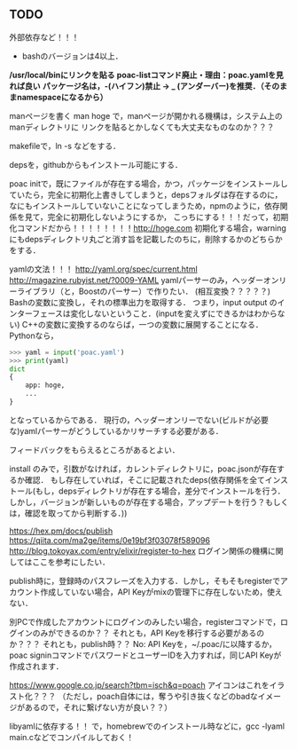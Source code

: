 ## TODO
外部依存など！！！
* bashのバージョンは4以上．


**/usr/local/binにリンクを貼る**
**poac-listコマンド廃止・理由：poac.yamlを見れば良い**
**パッケージ名は，-(ハイフン)禁止 -> _ (アンダーバー)を推奨．（そのままnamespaceになるから）**

manページを書く
man hoge で，manページが開かれる機構は，システム上のmanディレクトリに
リンクを貼るとかしなくても大丈夫なものなのか？？？

makefileで，ln -s などをする．

depsを，githubからもインストール可能にする．

poac initで，既にファイルが存在する場合，かつ，パッケージをインストールしていたら，完全に初期化上書きしてしまうと，depsフォルダは存在するのに，なにもインストールしていないことになってしまうため，npmのように，依存関係を見て，完全に初期化しないようにするか，
こっちにする！！！だって，初期化コマンドだから！！！！！！！！http://hoge.com
初期化する場合，warningにもdepsディレクトリ丸ごと消す旨を記載したのちに，削除するかのどちらかをする．

yamlの文法！！！
http://yaml.org/spec/current.html
http://magazine.rubyist.net/?0009-YAML
yamlパーサーのみ，ヘッダーオンリーライブラリ（と，Boostのパーサー）で作りたい．
(相互変換？？？？？)
Bashの変数に変換し，それの標準出力を取得する．
つまり，input output のインターフェースは変化しないということ．(inputを変えずにできるかはわからない)
C++の変数に変換するのならば，一つの変数に展開することになる．
Pythonなら，
```python
>>> yaml = input('poac.yaml')
>>> print(yaml)
dict
{
	app: hoge,
	...
}
```
となっているからである．
現行の，ヘッダーオンリーでない(ビルドが必要な)yamlパーサーがどうしているかリサーチする必要がある．

フィードバックをもらえるところがあるとよい．

install のみで，引数がなければ，カレントディレクトリに，poac.jsonが存在するか確認．
もし存在していれば，そこに記載されたdeps(依存関係を全てインストール(もし，depsディレクトリが存在する場合，差分でインストールを行う．しかし，バージョンが新しいものが存在する場合，アップデートを行う？もしくは，確認を取ってから判断する．))

https://hex.pm/docs/publish
https://qiita.com/ma2ge/items/0e19bf3f03078f589096
http://blog.tokoyax.com/entry/elixir/register-to-hex
ログイン関係の機構に関してはここを参考にしたい．

publish時に，登録時のパスフレーズを入力する．しかし，そもそもregisterでアカウント作成していない場合，API Keyがmixの管理下に存在しないため，使えない．

別PCで作成したアカウントにログインのみしたい場合，registerコマンドで，ログインのみができるのか？？
それとも，API Keyを移行する必要があるのか？？？
それとも，publish時？？
No: API Keyを，~/.poac/に以降するか，poac signinコマンドでパスワードとユーザーIDを入力すれば，同じAPI Keyが作成されます．

https://www.google.co.jp/search?tbm=isch&q=poach
アイコンはこれをイラスト化？？？
（ただし，poach自体には，奪うや引き抜くなどのbadなイメージがあるので，それに繋げない方が良い？？）

libyamlに依存する！！
で，homebrewでのインストール時などに，gcc -lyaml main.cなどでコンパイルしておく！

